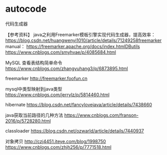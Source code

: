# autocode
代码生成器

【参考资料】
java之利用Freemarker模板引擎实现代码生成器，提高效率：
https://blog.csdn.net/huangwenyi1010/article/details/71249258freemarker 
manual：
https://freemarker.apache.org/docs/index.htmlDButils
https://www.cnblogs.com/smyhvae/p/4085684.html

MySQL 查看表结构简单命令
https://www.cnblogs.com/zhangyuhang3/p/6873895.html

freemarker
http://freemarker.foofun.cn

mysql中类型映射到java类型
https://www.cnblogs.com/jerrylz/p/5814460.html

hibernate
https://blog.csdn.net/fancylovejava/article/details/7438660

java获取当前路径的几种方法
https://www.cnblogs.com/franson-2016/p/5728280.html

classloader
https://blog.csdn.net/ozwarld/article/details/7440937

对象拷贝
http://czj4451.iteye.com/blog/1998750
https://www.cnblogs.com/zhjh256/p/7771518.html
